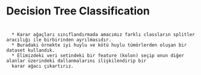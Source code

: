 # Decision Tree Classification
#
      * Karar ağaçları sınıflandırmada amacımız farklı classların splitler aracılığı ile birbirinden ayrılmasıdır. 
      * Buradaki örnekte iyi huylu ve kötü huylu tümörlerden oluşan bir dataset kullandık. 
      * Elimizdeki veri setindeki bir feature (kolon) seçip onun diğer alanlar üzerindeki dallanmalarını ilişkilendirip bir 
      karar ağacı çıkartırız.
#

